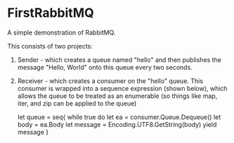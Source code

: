 FirstRabbitMQ
=============

A simple demonstration of RabbitMQ.


This consists of two projects:

1.  Sender - which creates a queue named "hello" and then publishes the message "Hello, World" onto this queue every two seconds.
1.  Receiver - which creates a consumer on the "hello" queue.  This consumer is wrapped into a sequence expression (shown below), which allows the queue to be treated as an enumerable (so things like map, iter, and zip can be applied to the queue)


     let queue = seq{
                    while true do
                        let ea = consumer.Queue.Dequeue()
                        let body = ea.Body
                        let message = Encoding.UTF8.GetString(body)
                        yield message
                }

